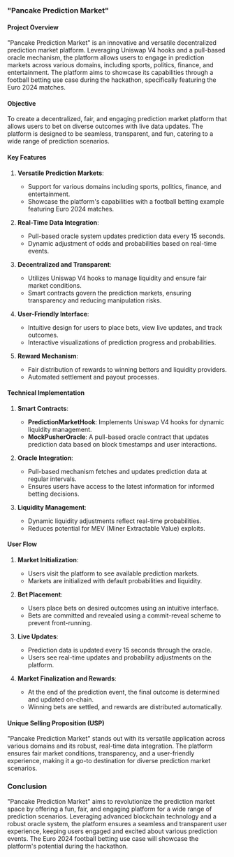 ### "Pancake Prediction Market"

#### Project Overview

"Pancake Prediction Market" is an innovative and versatile decentralized prediction market platform. Leveraging Uniswap V4 hooks and a pull-based oracle mechanism, the platform allows users to engage in prediction markets across various domains, including sports, politics, finance, and entertainment. The platform aims to showcase its capabilities through a football betting use case during the hackathon, specifically featuring the Euro 2024 matches.

#### Objective

To create a decentralized, fair, and engaging prediction market platform that allows users to bet on diverse outcomes with live data updates. The platform is designed to be seamless, transparent, and fun, catering to a wide range of prediction scenarios.

#### Key Features

1. **Versatile Prediction Markets**:

   - Support for various domains including sports, politics, finance, and entertainment.
   - Showcase the platform's capabilities with a football betting example featuring Euro 2024 matches.

2. **Real-Time Data Integration**:

   - Pull-based oracle system updates prediction data every 15 seconds.
   - Dynamic adjustment of odds and probabilities based on real-time events.

3. **Decentralized and Transparent**:

   - Utilizes Uniswap V4 hooks to manage liquidity and ensure fair market conditions.
   - Smart contracts govern the prediction markets, ensuring transparency and reducing manipulation risks.

4. **User-Friendly Interface**:

   - Intuitive design for users to place bets, view live updates, and track outcomes.
   - Interactive visualizations of prediction progress and probabilities.

5. **Reward Mechanism**:
   - Fair distribution of rewards to winning bettors and liquidity providers.
   - Automated settlement and payout processes.

#### Technical Implementation

1. **Smart Contracts**:

   - **PredictionMarketHook**: Implements Uniswap V4 hooks for dynamic liquidity management.
   - **MockPusherOracle**: A pull-based oracle contract that updates prediction data based on block timestamps and user interactions.

2. **Oracle Integration**:

   - Pull-based mechanism fetches and updates prediction data at regular intervals.
   - Ensures users have access to the latest information for informed betting decisions.

3. **Liquidity Management**:
   - Dynamic liquidity adjustments reflect real-time probabilities.
   - Reduces potential for MEV (Miner Extractable Value) exploits.

#### User Flow

1. **Market Initialization**:

   - Users visit the platform to see available prediction markets.
   - Markets are initialized with default probabilities and liquidity.

2. **Bet Placement**:

   - Users place bets on desired outcomes using an intuitive interface.
   - Bets are committed and revealed using a commit-reveal scheme to prevent front-running.

3. **Live Updates**:

   - Prediction data is updated every 15 seconds through the oracle.
   - Users see real-time updates and probability adjustments on the platform.

4. **Market Finalization and Rewards**:
   - At the end of the prediction event, the final outcome is determined and updated on-chain.
   - Winning bets are settled, and rewards are distributed automatically.

#### Unique Selling Proposition (USP)

"Pancake Prediction Market" stands out with its versatile application across various domains and its robust, real-time data integration. The platform ensures fair market conditions, transparency, and a user-friendly experience, making it a go-to destination for diverse prediction market scenarios.

### Conclusion

"Pancake Prediction Market" aims to revolutionize the prediction market space by offering a fun, fair, and engaging platform for a wide range of prediction scenarios. Leveraging advanced blockchain technology and a robust oracle system, the platform ensures a seamless and transparent user experience, keeping users engaged and excited about various prediction events. The Euro 2024 football betting use case will showcase the platform's potential during the hackathon.
